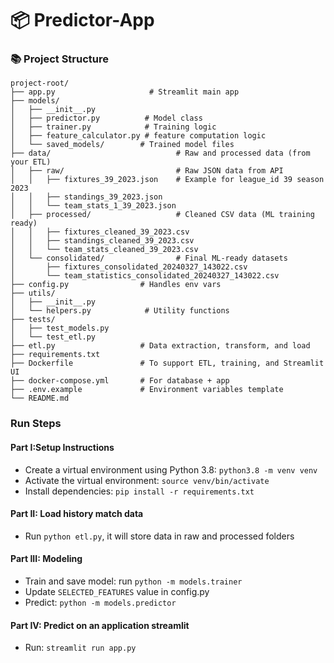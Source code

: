 # 📦 Predictor-App

### 📚 Project Structure

```text
project-root/
├── app.py                     # Streamlit main app
├── models/
│   ├── __init__.py
│   ├── predictor.py          # Model class 
│   ├── trainer.py            # Training logic
│   ├── feature_calculator.py # feature computation logic
│   └── saved_models/        # Trained model files 
├── data/                            # Raw and processed data (from your ETL)
│   ├── raw/                         # Raw JSON data from API
│   │   ├── fixtures_39_2023.json    # Example for league_id 39 season 2023
│   │   ├── standings_39_2023.json
│   │   └── team_stats_1_39_2023.json
│   ├── processed/                   # Cleaned CSV data (ML training ready)
│   │   ├── fixtures_cleaned_39_2023.csv
│   │   ├── standings_cleaned_39_2023.csv
│   │   └── team_stats_cleaned_39_2023.csv
│   └── consolidated/                # Final ML-ready datasets
│       ├── fixtures_consolidated_20240327_143022.csv
│       └── team_statistics_consolidated_20240327_143022.csv
├── config.py                # Handles env vars
├── utils/
│   ├── __init__.py 
│   └── helpers.py            # Utility functions 
├── tests/ 
│   ├── test_models.py 
│   └── test_etl.py 
├── etl.py                   # Data extraction, transform, and load 
├── requirements.txt 
├── Dockerfile               # To support ETL, training, and Streamlit UI
├── docker-compose.yml       # For database + app
├── .env.example             # Environment variables template
└── README.md
```
### Run Steps
#### **Part I**:Setup Instructions
* Create a virtual environment using Python 3.8: `python3.8 -m venv venv`
* Activate the virtual environment: `source venv/bin/activate`
* Install dependencies: `pip install -r requirements.txt`

#### **Part II**: Load history match data
* Run `python etl.py`, it will store data in raw and processed folders

#### **Part III**: Modeling
* Train and save model: run `python -m models.trainer` 
* Update `SELECTED_FEATURES` value in config.py 
* Predict: `python -m models.predictor`

#### **Part IV**: Predict on an application streamlit
* Run: `streamlit run app.py`